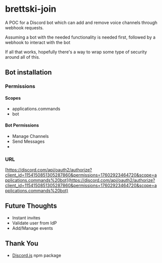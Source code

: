 # brettski-join

A POC for a Discord bot which can add and remove voice channels through webhook requests.

Assuming a bot with the needed functionality is needed first, followed by a webhook to interact with the bot

If all that works, hopefully there's a way to wrap some type of security around all of this.

## Bot installation

### Permissions

#### Scopes

- applications.commands
- bot

#### Bot Permissions

- Manage Channels
- Send Messages
-

### URL

[https://discord.com/api/oauth2/authorize?client_id=1154150851305287860&permissions=17602923464720&scope=applications.commands%20bot](https://discord.com/api/oauth2/authorize?client_id=1154150851305287860&permissions=17602923464720&scope=applications.commands%20bot)

## Future Thoughts

- Instant invites
- Validate user from IdP
- Add/Manage events

## Thank You

- [Discord.js](https://www.npmjs.com/package/discord.js) npm package
